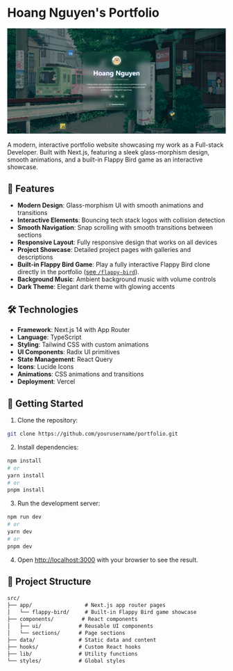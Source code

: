 # Hoang Nguyen's Portfolio

![Portfolio Preview](/Portfolio.png)

A modern, interactive portfolio website showcasing my work as a Full-stack Developer. Built with Next.js, featuring a sleek glass-morphism design, smooth animations, and a built-in Flappy Bird game as an interactive showcase.

## 🌟 Features

- **Modern Design**: Glass-morphism UI with smooth animations and transitions
- **Interactive Elements**: Bouncing tech stack logos with collision detection
- **Smooth Navigation**: Snap scrolling with smooth transitions between sections
- **Responsive Layout**: Fully responsive design that works on all devices
- **Project Showcase**: Detailed project pages with galleries and descriptions
- **Built-in Flappy Bird Game**: Play a fully interactive Flappy Bird clone directly in the portfolio ([see `/flappy-bird`](src/app/flappy-bird)).
- **Background Music**: Ambient background music with volume controls
- **Dark Theme**: Elegant dark theme with glowing accents

## 🛠️ Technologies

- **Framework**: Next.js 14 with App Router
- **Language**: TypeScript
- **Styling**: Tailwind CSS with custom animations
- **UI Components**: Radix UI primitives
- **State Management**: React Query
- **Icons**: Lucide Icons
- **Animations**: CSS animations and transitions
- **Deployment**: Vercel

## 🚀 Getting Started

1. Clone the repository:
```bash
git clone https://github.com/yourusername/portfolio.git
```

2. Install dependencies:
```bash
npm install
# or
yarn install
# or
pnpm install
```

3. Run the development server:
```bash
npm run dev
# or
yarn dev
# or
pnpm dev
```

4. Open [http://localhost:3000](http://localhost:3000) with your browser to see the result.

## 📁 Project Structure

```
src/
├── app/                 # Next.js app router pages
│   └── flappy-bird/     # Built-in Flappy Bird game showcase
├── components/         # React components
│   ├── ui/            # Reusable UI components
│   └── sections/      # Page sections
├── data/              # Static data and content
├── hooks/             # Custom React hooks
├── lib/               # Utility functions
└── styles/            # Global styles
```